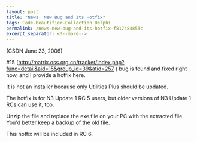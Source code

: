 ```yaml
---
layout: post
title: "News! New Bug and Its Hotfix"
tags: Code-Beautifier-Collection Delphi
permalink: /news-new-bug-and-its-hotfix-f817484853c
excerpt_separator: <!--more-->
---
```

(CSDN June 23, 2006)

#15 (http://matrix.oss.org.cn/tracker/index.php?func=detail&aid=15&group_id=39&atid=257 ) bug is found and fixed right now, and I provide a hotfix here.
<!--more-->

It is not an installer because only Utilities Plus should be updated.

The hotfix is for N3 Update 1 RC 5 users, but older versions of N3 Update 1 RCs can use it, too.

Unzip the file and replace the exe file on your PC with the extracted file. You'd better keep a backup of the old file.

This hotfix will be included in RC 6.
